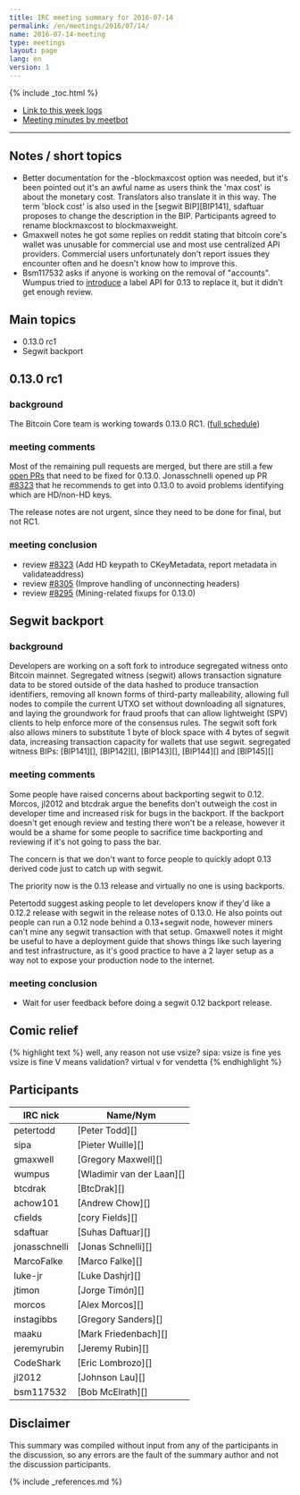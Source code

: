 ```yaml
---
title: IRC meeting summary for 2016-07-14
permalink: /en/meetings/2016/07/14/
name: 2016-07-14-meeting
type: meetings
layout: page
lang: en
version: 1
---
```

{% include _toc.html %}
 
- [Link to this week logs](https://botbot.me/freenode/bitcoin-core-dev/2016-07-14/?msg=69652623&page=3)
- [Meeting minutes by meetbot](http://www.erisian.com.au/meetbot/bitcoin-core-dev/2016/bitcoin-core-dev.2016-07-14-19.00.html)
 
---
 
## Notes / short topics

- Better documentation for the -blockmaxcost option was needed, but it's been pointed out it's an awful name as users think the 'max cost' is about the monetary cost. Translators also translate it in this way. The term 'block cost' is also used in the [segwit BIP][BIP141], sdaftuar proposes to change the description in the BIP. Participants agreed to rename blockmaxcost to blockmaxweight.
- Gmaxwell notes he got some replies on reddit stating that bitcoin core's wallet was unusable for commercial use and most use centralized API providers. Commercial users unfortunately don't report issues they encounter often and he doesn't know how to improve this.
- Bsm117532 asks if anyone is working on the removal of "accounts". Wumpus tried to [introduce][#7729] a label API for 0.13 to replace it, but it didn't get enough review.

## Main topics
 
- 0.13.0 rc1 
- Segwit backport

## 0.13.0 rc1

### background
 
The Bitcoin Core team is working towards 0.13.0 RC1. ([full schedule](https://github.com/bitcoin/bitcoin/issues/7679))

### meeting comments
 
Most of the remaining pull requests are merged, but there are still a few [open PRs](https://github.com/bitcoin/bitcoin/milestone/20) that need to be fixed for 0.13.0. Jonasschnelli opened up PR [#8323][] that he recommends to get into 0.13.0 to avoid problems identifying which are HD/non-HD keys. 


The release notes are not urgent, since they need to be done for final, but not RC1.

### meeting conclusion

- review [#8323][] (Add HD keypath to CKeyMetadata, report metadata in validateaddress)
- review [#8305][] (Improve handling of unconnecting headers)
- review [#8295][] (Mining-related fixups for 0.13.0)

## Segwit backport

### background
 
Developers are working on a soft fork to introduce segregated witness onto Bitcoin mainnet. Segregated witness (segwit) allows transaction signature data to be stored outside of the data hashed to produce transaction identifiers, removing all known forms of third-party malleability, allowing full nodes to compile the current UTXO set without downloading all signatures, and laying the groundwork for fraud proofs that can allow lightweight (SPV) clients to help enforce more of the consensus rules. The segwit soft fork also allows miners to substitute 1 byte of block space with 4 bytes of segwit data, increasing transaction capacity for wallets that use segwit. segregated witness BIPs: [BIP141][], [BIP142][], [BIP143][], [BIP144][] and [BIP145][]

### meeting comments
 
Some people have raised concerns about backporting segwit to 0.12. Morcos, jl2012 and btcdrak argue the benefits don't outweigh the cost in developer time and increased risk for bugs in the backport. If the backport doesn't get enough review and testing there won't be a release, however it would be a shame for some people to sacrifice time backporting and reviewing if it's not going to pass the bar.

The concern is that we don't want to force people to quickly adopt 0.13 derived code just to catch up with segwit.

The priority now is the 0.13 release and virtually no one is using backports.

Petertodd suggest asking people to let developers know if they'd like a 0.12.2 release with segwit in the release notes of 0.13.0. He also points out people can run a 0.12 node behind a 0.13+segwit node, however miners can't mine any segwit transaction with that setup. Gmaxwell notes it might be useful to have a deployment guide that shows things like such layering and test infrastructure, as it's good practice to have a 2 layer setup as a way not to expose your production node to the internet.

### meeting conclusion

- Wait for user feedback before doing a segwit 0.12 backport release.

## Comic relief

{% highlight text %}
<sipa>        well, any reason not use vsize?
<petertodd>   sipa: vsize is fine
<wumpus>      yes vsize is fine
<gmaxwell>    V means validation?
<sipa>        virtual
<btcdrak>     v for vendetta
{% endhighlight %}

## Participants
 
| IRC nick      | Name/Nym                  |
|---------------|---------------------------|
| petertodd     | [Peter Todd][]            |
| sipa          | [Pieter Wuille][]         |
| gmaxwell      | [Gregory Maxwell][]       |
| wumpus        | [Wladimir van der Laan][] |
| btcdrak       | [BtcDrak][]               |
| achow101      | [Andrew Chow][]           |
| cfields       | [cory Fields][]           |
| sdaftuar      | [Suhas Daftuar][]         |
| jonasschnelli | [Jonas Schnelli][]        |
| MarcoFalke    | [Marco Falke][]           |
| luke-jr       | [Luke Dashjr][]           |
| jtimon        | [Jorge Timón][]           |
| morcos        | [Alex Morcos][]           |
| instagibbs    | [Gregory Sanders][]       |
| maaku         | [Mark Friedenbach][]      |
| jeremyrubin   | [Jeremy Rubin][]          |
| CodeShark     | [Eric Lombrozo][]         |
| jl2012        | [Johnson Lau][]           |
| bsm117532     | [Bob McElrath][]          |   

## Disclaimer
 
This summary was compiled without input from any of the participants in the discussion, so any errors are the fault of the summary author and not the discussion participants.
 
[#8323]: https://github.com/bitcoin/bitcoin/pull/8323
[#8305]: https://github.com/bitcoin/bitcoin/pull/8305
[#7729]: https://github.com/bitcoin/bitcoin/pull/7729
[#8295]: https://github.com/bitcoin/bitcoin/pull/8295

{% include _references.md %}
